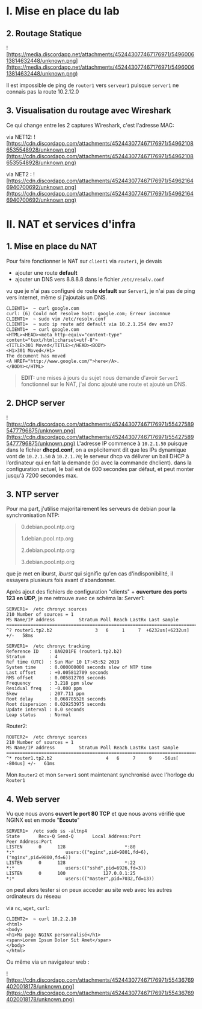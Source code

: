 
# I. Mise en place du lab

## 2. Routage Statique
![https://media.discordapp.net/attachments/452443077467176971/549600613814632448/unknown.png](https://media.discordapp.net/attachments/452443077467176971/549600613814632448/unknown.png)

Il est impossible de ping de `router1` vers `serveur1` puisque `server1` ne connais pas la route 10.2.12.0

## 3. Visualisation du routage avec Wireshark

Ce qui change entre les 2 captures Wireshark, c'est l'adresse MAC:

via NET12: ![https://cdn.discordapp.com/attachments/452443077467176971/549621086535548928/unknown.png](https://cdn.discordapp.com/attachments/452443077467176971/549621086535548928/unknown.png)

via NET2 : ![https://cdn.discordapp.com/attachments/452443077467176971/549621646940700692/unknown.png](https://cdn.discordapp.com/attachments/452443077467176971/549621646940700692/unknown.png)


# II. NAT et services d'infra

## 1. Mise en place du NAT

Pour faire fonctionner le NAT sur `client1` via `router1`, je devais
- ajouter une route **default**
- ajouter un DNS vers 8.8.8.8 dans le fichier `/etc/resolv.conf`

vu que je n'ai pas configuré de route **default** sur `Server1`, je n'ai pas de ping vers internet, même si j'ajoutais un DNS.

```
CLIENT1➜  ~ curl google.com
curl: (6) Could not resolve host: google.com; Erreur inconnue
CLIENT1➜  ~ sudo vim /etc/resolv.conf
CLIENT1➜  ~ sudo ip route add default via 10.2.1.254 dev ens37
CLIENT1➜  ~ curl google.com                                   
<HTML><HEAD><meta http-equiv="content-type" content="text/html;charset=utf-8">
<TITLE>301 Moved</TITLE></HEAD><BODY>
<H1>301 Moved</H1>
The document has moved
<A HREF="http://www.google.com/">here</A>.
</BODY></HTML>
```

> **EDIT:** une mises à jours du sujet nous demande d'avoir `Server1` fonctionnel sur le NAT, j'ai donc ajouté une route et ajouté un DNS.


## 2. DHCP server

![https://cdn.discordapp.com/attachments/452443077467176971/554275895477796875/unknown.png](https://cdn.discordapp.com/attachments/452443077467176971/554275895477796875/unknown.png)
L'adresse IP commence à `10.2.1.50` puisque dans le fichier **dhcpd.conf**, on a explicitement dit que les IPs dynamique vont de `10.2.1.50` à `10.2.1.70`;
le serveur dhcp va délivrer un bail DHCP à l’ordinateur qui en fait la demande (ici avec la commande dhclient).
dans la configuration actuel, le bail est de 600 secondes par défaut, et peut monter jusqu'à 7200 secondes max.


## 3. NTP server

Pour ma part, j'utilise majoritairement les serveurs de debian pour la synchronisation NTP:
> 0.debian.pool.ntp.org
>
> 1.debian.pool.ntp.org
>
> 2.debian.pool.ntp.org
>
> 3.debian.pool.ntp.org

que je met en iburst, *iburst* qui signifie qu'en cas d'indisponibilité, il essayera plusieurs fois avant d'abandonner.

Après ajout des fichiers de configuration "clients" + **ouverture des ports 123 en UDP**, je me retrouve avec ce schéma la:
Server1:
```
SERVER1➜  /etc chronyc sources
210 Number of sources = 1
MS Name/IP address         Stratum Poll Reach LastRx Last sample               
===============================================================================
^? router1.tp2.b2                3   6     1     7  +6232us[+6232us] +/-   58ms

SERVER1➜  /etc chronyc tracking
Reference ID    : 0A0201FE (router1.tp2.b2)
Stratum         : 4
Ref time (UTC)  : Sun Mar 10 17:45:52 2019
System time     : 0.000000000 seconds slow of NTP time
Last offset     : +0.005812709 seconds
RMS offset      : 0.005812709 seconds
Frequency       : 3.218 ppm slow
Residual freq   : -0.000 ppm
Skew            : 207.711 ppm
Root delay      : 0.068785526 seconds
Root dispersion : 0.029253975 seconds
Update interval : 0.0 seconds
Leap status     : Normal
```

Router2:
```
ROUTER2➜  /etc chronyc sources
210 Number of sources = 1
MS Name/IP address         Stratum Poll Reach LastRx Last sample               
===============================================================================
^* router1.tp2.b2                    4   6     7     9    -56us[ -804us] +/-   61ms
```

Mon `Router2` et mon `Server1` sont maintenant synchronisé avec l'horloge du `Router1`


## 4. Web server

Vu que nous avons **ouvert le port 80 TCP**
et que nous avons vérifié que NGINX est en mode "**Ecoute**"
```
SERVER1➜  /etc sudo ss -altnp4 
State       Recv-Q Send-Q       Local Address:Port                      Peer Address:Port              
LISTEN      0      128                      *:80                                   *:*                   users:(("nginx",pid=9801,fd=6),("nginx",pid=9800,fd=6))
LISTEN      0      128                      *:22                                   *:*                   users:(("sshd",pid=6926,fd=3))
LISTEN      0      100              127.0.0.1:25                                   *:*                   users:(("master",pid=7032,fd=13))
```

on peut alors tester si on peux acceder au site web avec les autres ordinateurs du réseau

via `nc`, `wget`, `curl`:
```
CLIENT2➜  ~ curl 10.2.2.10
<html>
<body>
<h1>Ma page NGINX personnalisé</h1>
<span>Lorem Ipsum Dolor Sit Amet</span>
</body>
</html>
```

Ou même via un navigateur web :

![https://cdn.discordapp.com/attachments/452443077467176971/554367694020018178/unknown.png](https://cdn.discordapp.com/attachments/452443077467176971/554367694020018178/unknown.png)
